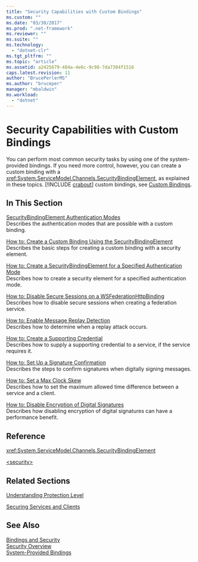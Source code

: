 ```yaml
---
title: "Security Capabilities with Custom Bindings"
ms.custom: ""
ms.date: "03/30/2017"
ms.prod: ".net-framework"
ms.reviewer: ""
ms.suite: ""
ms.technology: 
  - "dotnet-clr"
ms.tgt_pltfrm: ""
ms.topic: "article"
ms.assetid: a2425679-484a-4e6c-9c98-7da7304f1516
caps.latest.revision: 11
author: "BrucePerlerMS"
ms.author: "bruceper"
manager: "mbaldwin"
ms.workload: 
  - "dotnet"
---
```

# Security Capabilities with Custom Bindings
You can perform most common security tasks by using one of the system-provided bindings. If you need more control, however, you can create a custom binding with a <xref:System.ServiceModel.Channels.SecurityBindingElement>, as explained in these topics. [!INCLUDE [crabout](../../../../includes/crabout-md.md)] custom bindings, see [Custom Bindings](../../../../docs/framework/wcf/extending/custom-bindings.md).  
  
## In This Section  
 [SecurityBindingElement Authentication Modes](../../../../docs/framework/wcf/feature-details/securitybindingelement-authentication-modes.md)  
 Describes the authentication modes that are possible with a custom binding.  
  
 [How to: Create a Custom Binding Using the SecurityBindingElement](../../../../docs/framework/wcf/feature-details/how-to-create-a-custom-binding-using-the-securitybindingelement.md)  
 Describes the basic steps for creating a custom binding with a security element.  
  
 [How to: Create a SecurityBindingElement for a Specified Authentication Mode](../../../../docs/framework/wcf/feature-details/how-to-create-a-securitybindingelement-for-a-specified-authentication-mode.md)  
 Describes how to create a security element for a specified authentication mode.  
  
 [How to: Disable Secure Sessions on a WSFederationHttpBinding](../../../../docs/framework/wcf/feature-details/how-to-disable-secure-sessions-on-a-wsfederationhttpbinding.md)  
 Describes how to disable secure sessions when creating a federation service.  
  
 [How to: Enable Message Replay Detection](../../../../docs/framework/wcf/feature-details/how-to-enable-message-replay-detection.md)  
 Describes how to determine when a replay attack occurs.  
  
 [How to: Create a Supporting Credential](../../../../docs/framework/wcf/feature-details/how-to-create-a-supporting-credential.md)  
 Describes how to supply a supporting credential to a service, if the service requires it.  
  
 [How to: Set Up a Signature Confirmation](../../../../docs/framework/wcf/feature-details/how-to-set-up-a-signature-confirmation.md)  
 Describes the steps to confirm signatures when digitally signing messages.  
  
 [How to: Set a Max Clock Skew](../../../../docs/framework/wcf/feature-details/how-to-set-a-max-clock-skew.md)  
 Describes how to set the maximum allowed time difference between a service and a client.  
  
 [How to: Disable Encryption of Digital Signatures](../../../../docs/framework/wcf/feature-details/how-to-disable-encryption-of-digital-signatures.md)  
 Describes how disabling encryption of digital signatures can have a performance benefit.  
  
## Reference  
 <xref:System.ServiceModel.Channels.SecurityBindingElement>  
  
 [\<security>](../../../../docs/framework/configure-apps/file-schema/wcf/security-of-custombinding.md)  
  
## Related Sections  
 [Understanding Protection Level](../../../../docs/framework/wcf/understanding-protection-level.md)  
  
 [Securing Services and Clients](../../../../docs/framework/wcf/feature-details/securing-services-and-clients.md)  
  
## See Also  
 [Bindings and Security](../../../../docs/framework/wcf/feature-details/bindings-and-security.md)  
 [Security Overview](../../../../docs/framework/wcf/feature-details/security-overview.md)  
 [System-Provided Bindings](../../../../docs/framework/wcf/system-provided-bindings.md)
